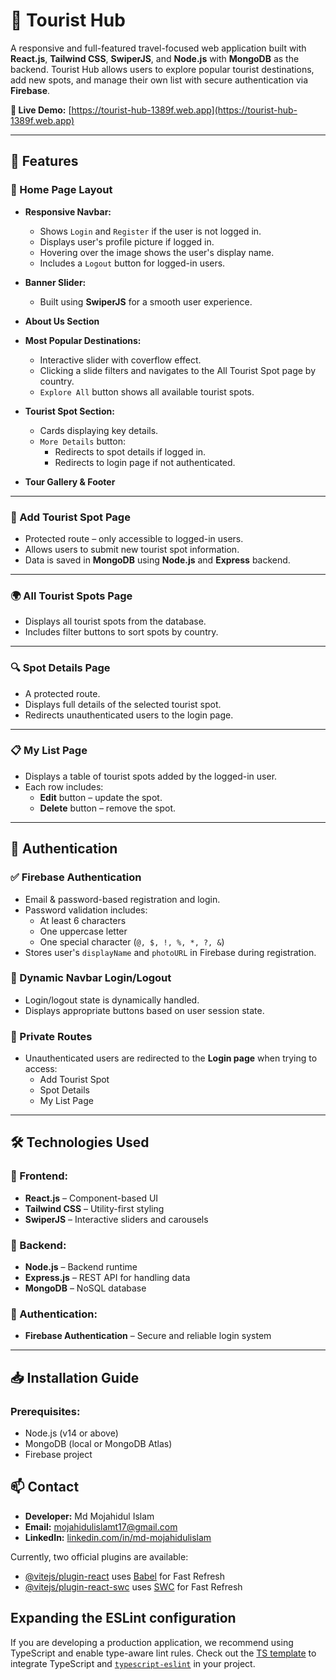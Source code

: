 # 🧭 Tourist Hub

A responsive and full-featured travel-focused web application built with **React.js**, **Tailwind CSS**, **SwiperJS**, and **Node.js** with **MongoDB** as the backend. Tourist Hub allows users to explore popular tourist destinations, add new spots, and manage their own list with secure authentication via **Firebase**.

**🔗 Live Demo:** [https://tourist-hub-1389f.web.app](https://tourist-hub-1389f.web.app)

---

## 🚀 Features

### 🌟 Home Page Layout
- **Responsive Navbar:**
  - Shows `Login` and `Register` if the user is not logged in.
  - Displays user's profile picture if logged in.
  - Hovering over the image shows the user's display name.
  - Includes a `Logout` button for logged-in users.

- **Banner Slider:**
  - Built using **SwiperJS** for a smooth user experience.

- **About Us Section**

- **Most Popular Destinations:**
  - Interactive slider with coverflow effect.
  - Clicking a slide filters and navigates to the All Tourist Spot page by country.
  - `Explore All` button shows all available tourist spots.

- **Tourist Spot Section:**
  - Cards displaying key details.
  - `More Details` button:
    - Redirects to spot details if logged in.
    - Redirects to login page if not authenticated.

- **Tour Gallery & Footer**

---

### 🧳 Add Tourist Spot Page
- Protected route – only accessible to logged-in users.
- Allows users to submit new tourist spot information.
- Data is saved in **MongoDB** using **Node.js** and **Express** backend.

---

### 🌍 All Tourist Spots Page
- Displays all tourist spots from the database.
- Includes filter buttons to sort spots by country.

---

### 🔍 Spot Details Page
- A protected route.
- Displays full details of the selected tourist spot.
- Redirects unauthenticated users to the login page.

---

### 📋 My List Page
- Displays a table of tourist spots added by the logged-in user.
- Each row includes:
  - **Edit** button – update the spot.
  - **Delete** button – remove the spot.

---

## 🔐 Authentication

### ✅ Firebase Authentication
- Email & password-based registration and login.
- Password validation includes:
  - At least 6 characters
  - One uppercase letter
  - One special character (`@, $, !, %, *, ?, &`)
- Stores user's `displayName` and `photoURL` in Firebase during registration.

### 🔄 Dynamic Navbar Login/Logout
- Login/logout state is dynamically handled.
- Displays appropriate buttons based on user session state.

### 🚪 Private Routes
- Unauthenticated users are redirected to the **Login page** when trying to access:
  - Add Tourist Spot
  - Spot Details
  - My List Page

---

## 🛠 Technologies Used

### 🔧 Frontend:
- **React.js** – Component-based UI
- **Tailwind CSS** – Utility-first styling
- **SwiperJS** – Interactive sliders and carousels

### 🧠 Backend:
- **Node.js** – Backend runtime
- **Express.js** – REST API for handling data
- **MongoDB** – NoSQL database

### 🔐 Authentication:
- **Firebase Authentication** – Secure and reliable login system

---

## 📥 Installation Guide

### Prerequisites:
- Node.js (v14 or above)
- MongoDB (local or MongoDB Atlas)
- Firebase project

## 📫 Contact

- **Developer:** Md Mojahidul Islam  
- **Email:** mojahidulislamt17@gmail.com 
- **LinkedIn:** [linkedin.com/in/md-mojahidulislam](https://www.linkedin.com/in/md-mojahidulislam)




Currently, two official plugins are available:

- [@vitejs/plugin-react](https://github.com/vitejs/vite-plugin-react/blob/main/packages/plugin-react/README.md) uses [Babel](https://babeljs.io/) for Fast Refresh
- [@vitejs/plugin-react-swc](https://github.com/vitejs/vite-plugin-react-swc) uses [SWC](https://swc.rs/) for Fast Refresh

## Expanding the ESLint configuration

If you are developing a production application, we recommend using TypeScript and enable type-aware lint rules. Check out the [TS template](https://github.com/vitejs/vite/tree/main/packages/create-vite/template-react-ts) to integrate TypeScript and [`typescript-eslint`](https://typescript-eslint.io) in your project.
